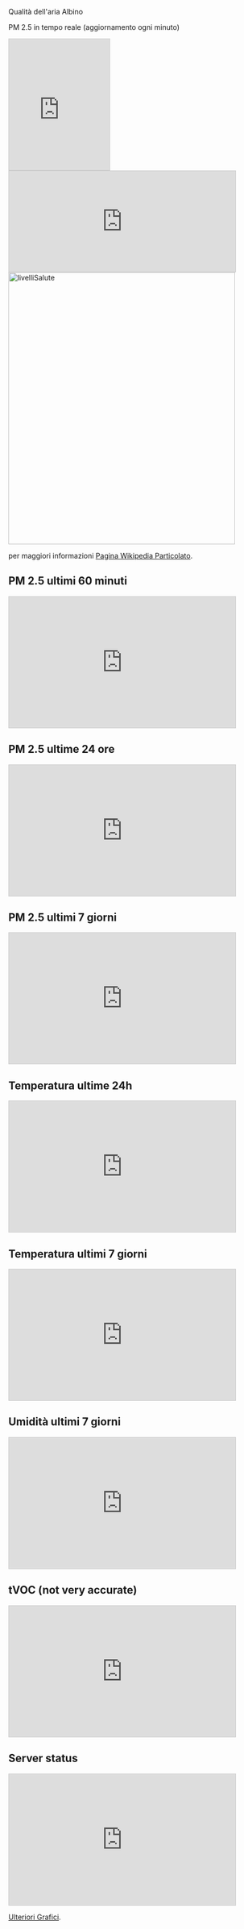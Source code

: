 Qualità dell'aria Albino
 
PM 2.5 in tempo reale (aggiornamento ogni minuto)
<iframe width="200" height="260" style="border: 1px solid #cccccc;" src="https://thingspeak.com/channels/2442379/widgets/808202"></iframe>

<iframe width="450" height="200" style="border: 1px solid #cccccc;" src="https://thingspeak.com/channels/2442379/widgets/806935"></iframe>

<img src="HealthLevels.png" alt="livelliSalute" style="width:450px;height:540px;">
 
<p>per maggiori informazioni <a href="https://it.wikipedia.org/wiki/Particolato">Pagina Wikipedia Particolato</a>.
<h2>PM 2.5 ultimi 60 minuti</h2>
<iframe width="450" height="260" style="border: 1px solid #cccccc;" src="https://thingspeak.com/channels/2442379/charts/2?bgcolor=%23ffffff&color=%23d62020&dynamic=true&results=60&title=pm+2.5&type=line"></iframe>  

<h2>PM 2.5 ultime 24 ore</h2>
<iframe width="450" height="260" style="border: 1px solid #cccccc;" src="https://thingspeak.com/channels/2442379/charts/2?bgcolor=%23ffffff&color=%23d62020&dynamic=true&results=1440&timescale=15&title=pm+2.5&type=line"></iframe> 

<h2>PM 2.5 ultimi 7 giorni</h2>
<iframe width="450" height="260" style="border: 1px solid #cccccc;" src="https://thingspeak.com/channels/2442379/charts/2?bgcolor=%23ffffff&color=%23d62020&dynamic=true&results=10080&timescale=15&title=pm+2.5&type=line"></iframe>  

<h2>Temperatura ultime 24h</h2>
<iframe width="450" height="260" style="border: 1px solid #cccccc;" src="https://thingspeak.com/channels/2442379/charts/6?bgcolor=%23ffffff&color=%23d62020&dynamic=true&results=1440&timescale=15&title=Temperatura&type=line"></iframe>

<h2>Temperatura ultimi 7 giorni</h2>
<iframe width="450" height="260" style="border: 1px solid #cccccc;" src="https://thingspeak.com/channels/2442379/charts/6?bgcolor=%23ffffff&color=%23d62020&dynamic=true&results=10080&timescale=60&title=Temperature&type=line"></iframe>

<h2>Umidità ultimi 7 giorni</h2>
<iframe width="450" height="260" style="border: 1px solid #cccccc;" src="https://thingspeak.com/channels/2442379/charts/5?bgcolor=%23ffffff&color=%23d62020&dynamic=true&results=10080&timescale=60&title=Umidità&type=line"></iframe>

<h2>tVOC (not very accurate)</h2>
<iframe width="450" height="260" style="border: 1px solid #cccccc;" src="https://thingspeak.com/channels/2442379/charts/7?bgcolor=%23ffffff&color=%23d62020&dynamic=true&results=1440&timescale=15&type=line&update=15"></iframe>

 <h2>Server status</h2>
<iframe width="450" height="260" style="border: 1px solid #cccccc;" src="https://thingspeak.com/channels/2442379/charts/8?bgcolor=%23ffffff&color=%23d62020&dynamic=true&results=14400&type=line&update=15"></iframe>
 
<p><a href="https://thingspeak.com/channels/2442379">Ulteriori Grafici</a>.</p>

